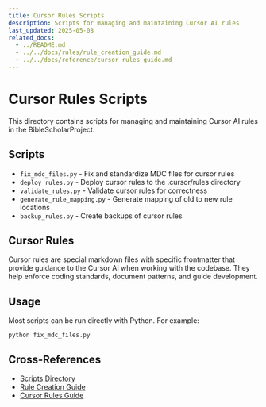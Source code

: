 ```yaml
---
title: Cursor Rules Scripts
description: Scripts for managing and maintaining Cursor AI rules
last_updated: 2025-05-08
related_docs:
  - ../README.md
  - ../../docs/rules/rule_creation_guide.md
  - ../../docs/reference/cursor_rules_guide.md
---
```

# Cursor Rules Scripts

This directory contains scripts for managing and maintaining Cursor AI rules in the BibleScholarProject.

## Scripts

- `fix_mdc_files.py` - Fix and standardize MDC files for cursor rules
- `deploy_rules.py` - Deploy cursor rules to the .cursor/rules directory
- `validate_rules.py` - Validate cursor rules for correctness
- `generate_rule_mapping.py` - Generate mapping of old to new rule locations
- `backup_rules.py` - Create backups of cursor rules

## Cursor Rules

Cursor rules are special markdown files with specific frontmatter that provide guidance to the Cursor AI when working with the codebase. They help enforce coding standards, document patterns, and guide development.

## Usage

Most scripts can be run directly with Python. For example:

```
python fix_mdc_files.py
```

## Cross-References
- [Scripts Directory](../README.md)
- [Rule Creation Guide](../../docs/rules/rule_creation_guide.md)
- [Cursor Rules Guide](../../docs/reference/cursor_rules_guide.md) 